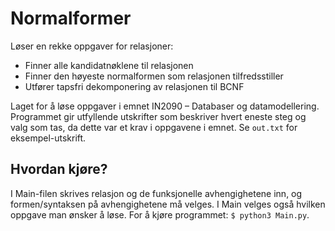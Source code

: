 # Normalformer
Løser en rekke oppgaver for relasjoner:
- Finner alle kandidatnøklene til relasjonen
- Finner den høyeste normalformen som relasjonen tilfredsstiller
- Utfører tapsfri dekomponering av relasjonen til BCNF

Laget for å løse oppgaver i emnet IN2090 – Databaser og datamodellering. Programmet gir utfyllende utskrifter som beskriver hvert eneste steg og valg som tas, da dette var et krav i oppgavene i emnet. Se `out.txt` for eksempel-utskrift.

 ## Hvordan kjøre?
I Main-filen skrives relasjon og de funksjonelle avhengighetene inn, og formen/syntaksen på avhengighetene må velges. I Main velges også hvilken oppgave man ønsker å løse. For å kjøre programmet: `$ python3 Main.py`.
